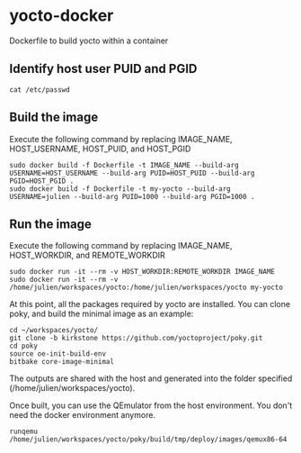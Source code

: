 # yocto-docker
Dockerfile to build yocto within a container

## Identify host user PUID and PGID
```
cat /etc/passwd
```

## Build the image
Execute the following command by replacing IMAGE_NAME, HOST_USERNAME, HOST_PUID, and HOST_PGID
```
sudo docker build -f Dockerfile -t IMAGE_NAME --build-arg USERNAME=HOST_USERNAME --build-arg PUID=HOST_PUID --build-arg PGID=HOST_PGID .
sudo docker build -f Dockerfile -t my-yocto --build-arg USERNAME=julien --build-arg PUID=1000 --build-arg PGID=1000 .
```

## Run the image
Execute the following command by replacing IMAGE_NAME, HOST_WORKDIR, and REMOTE_WORKDIR
```
sudo docker run -it --rm -v HOST_WORKDIR:REMOTE_WORKDIR IMAGE_NAME
sudo docker run -it --rm -v /home/julien/workspaces/yocto:/home/julien/workspaces/yocto my-yocto
```

At this point, all the packages required by yocto are installed. You can clone poky, and build the minimal image as an example:
```
cd ~/workspaces/yocto/
git clone -b kirkstone https://github.com/yoctoproject/poky.git
cd poky
source oe-init-build-env
bitbake core-image-minimal
```

The outputs are shared with the host and generated into the folder specified (/home/julien/workspaces/yocto).

Once built, you can use the QEmulator from the host environment. You don't need the docker environment anymore.
```
runqemu /home/julien/workspaces/yocto/poky/build/tmp/deploy/images/qemux86-64
```